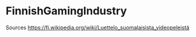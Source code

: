 # FinnishGamingIndustry

Sources
https://fi.wikipedia.org/wiki/Luettelo_suomalaisista_videopeleistä

